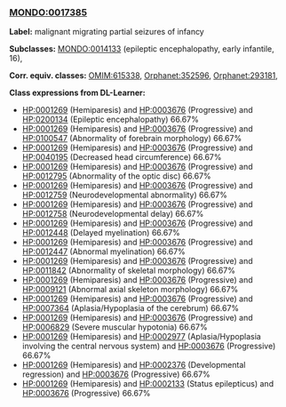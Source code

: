 
### [MONDO:0017385](http://purl.obolibrary.org/obo/MONDO_0017385)
**Label:** malignant migrating partial seizures of infancy

**Subclasses:** [MONDO:0014133](http://purl.obolibrary.org/obo/MONDO_0014133) (epileptic encephalopathy, early infantile, 16), 

**Corr. equiv. classes:** [OMIM:615338](http://purl.obolibrary.org/obo/OMIM_615338), [Orphanet:352596](http://www.orpha.net/ORDO/Orphanet_352596), [Orphanet:293181](http://www.orpha.net/ORDO/Orphanet_293181), 

**Class expressions from DL-Learner:**

- [HP:0001269](http://purl.obolibrary.org/obo/HP_0001269) (Hemiparesis) and [HP:0003676](http://purl.obolibrary.org/obo/HP_0003676) (Progressive) and [HP:0200134](http://purl.obolibrary.org/obo/HP_0200134) (Epileptic encephalopathy) 66.67%
- [HP:0001269](http://purl.obolibrary.org/obo/HP_0001269) (Hemiparesis) and [HP:0003676](http://purl.obolibrary.org/obo/HP_0003676) (Progressive) and [HP:0100547](http://purl.obolibrary.org/obo/HP_0100547) (Abnormality of forebrain morphology) 66.67%
- [HP:0001269](http://purl.obolibrary.org/obo/HP_0001269) (Hemiparesis) and [HP:0003676](http://purl.obolibrary.org/obo/HP_0003676) (Progressive) and [HP:0040195](http://purl.obolibrary.org/obo/HP_0040195) (Decreased head circumference) 66.67%
- [HP:0001269](http://purl.obolibrary.org/obo/HP_0001269) (Hemiparesis) and [HP:0003676](http://purl.obolibrary.org/obo/HP_0003676) (Progressive) and [HP:0012795](http://purl.obolibrary.org/obo/HP_0012795) (Abnormality of the optic disc) 66.67%
- [HP:0001269](http://purl.obolibrary.org/obo/HP_0001269) (Hemiparesis) and [HP:0003676](http://purl.obolibrary.org/obo/HP_0003676) (Progressive) and [HP:0012759](http://purl.obolibrary.org/obo/HP_0012759) (Neurodevelopmental abnormality) 66.67%
- [HP:0001269](http://purl.obolibrary.org/obo/HP_0001269) (Hemiparesis) and [HP:0003676](http://purl.obolibrary.org/obo/HP_0003676) (Progressive) and [HP:0012758](http://purl.obolibrary.org/obo/HP_0012758) (Neurodevelopmental delay) 66.67%
- [HP:0001269](http://purl.obolibrary.org/obo/HP_0001269) (Hemiparesis) and [HP:0003676](http://purl.obolibrary.org/obo/HP_0003676) (Progressive) and [HP:0012448](http://purl.obolibrary.org/obo/HP_0012448) (Delayed myelination) 66.67%
- [HP:0001269](http://purl.obolibrary.org/obo/HP_0001269) (Hemiparesis) and [HP:0003676](http://purl.obolibrary.org/obo/HP_0003676) (Progressive) and [HP:0012447](http://purl.obolibrary.org/obo/HP_0012447) (Abnormal myelination) 66.67%
- [HP:0001269](http://purl.obolibrary.org/obo/HP_0001269) (Hemiparesis) and [HP:0003676](http://purl.obolibrary.org/obo/HP_0003676) (Progressive) and [HP:0011842](http://purl.obolibrary.org/obo/HP_0011842) (Abnormality of skeletal morphology) 66.67%
- [HP:0001269](http://purl.obolibrary.org/obo/HP_0001269) (Hemiparesis) and [HP:0003676](http://purl.obolibrary.org/obo/HP_0003676) (Progressive) and [HP:0009121](http://purl.obolibrary.org/obo/HP_0009121) (Abnormal axial skeleton morphology) 66.67%
- [HP:0001269](http://purl.obolibrary.org/obo/HP_0001269) (Hemiparesis) and [HP:0003676](http://purl.obolibrary.org/obo/HP_0003676) (Progressive) and [HP:0007364](http://purl.obolibrary.org/obo/HP_0007364) (Aplasia/Hypoplasia of the cerebrum) 66.67%
- [HP:0001269](http://purl.obolibrary.org/obo/HP_0001269) (Hemiparesis) and [HP:0003676](http://purl.obolibrary.org/obo/HP_0003676) (Progressive) and [HP:0006829](http://purl.obolibrary.org/obo/HP_0006829) (Severe muscular hypotonia) 66.67%
- [HP:0001269](http://purl.obolibrary.org/obo/HP_0001269) (Hemiparesis) and [HP:0002977](http://purl.obolibrary.org/obo/HP_0002977) (Aplasia/Hypoplasia involving the central nervous system) and [HP:0003676](http://purl.obolibrary.org/obo/HP_0003676) (Progressive) 66.67%
- [HP:0001269](http://purl.obolibrary.org/obo/HP_0001269) (Hemiparesis) and [HP:0002376](http://purl.obolibrary.org/obo/HP_0002376) (Developmental regression) and [HP:0003676](http://purl.obolibrary.org/obo/HP_0003676) (Progressive) 66.67%
- [HP:0001269](http://purl.obolibrary.org/obo/HP_0001269) (Hemiparesis) and [HP:0002133](http://purl.obolibrary.org/obo/HP_0002133) (Status epilepticus) and [HP:0003676](http://purl.obolibrary.org/obo/HP_0003676) (Progressive) 66.67%


